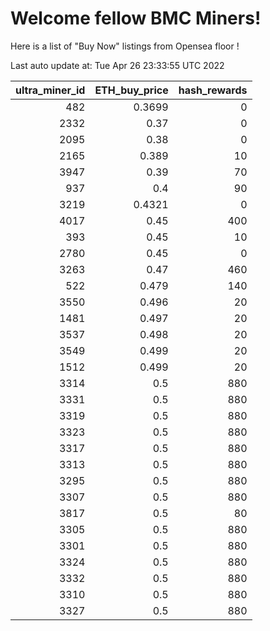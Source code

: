 # Welcome fellow BMC Miners!
Here is a list of "Buy Now" listings from Opensea floor !


Last auto update at: Tue Apr 26 23:33:55 UTC 2022


|   ultra_miner_id |   ETH_buy_price |   hash_rewards |
|-----------------:|----------------:|---------------:|
|              482 |          0.3699 |              0 |
|             2332 |          0.37   |              0 |
|             2095 |          0.38   |              0 |
|             2165 |          0.389  |             10 |
|             3947 |          0.39   |             70 |
|              937 |          0.4    |             90 |
|             3219 |          0.4321 |              0 |
|             4017 |          0.45   |            400 |
|              393 |          0.45   |             10 |
|             2780 |          0.45   |              0 |
|             3263 |          0.47   |            460 |
|              522 |          0.479  |            140 |
|             3550 |          0.496  |             20 |
|             1481 |          0.497  |             20 |
|             3537 |          0.498  |             20 |
|             3549 |          0.499  |             20 |
|             1512 |          0.499  |             20 |
|             3314 |          0.5    |            880 |
|             3331 |          0.5    |            880 |
|             3319 |          0.5    |            880 |
|             3323 |          0.5    |            880 |
|             3317 |          0.5    |            880 |
|             3313 |          0.5    |            880 |
|             3295 |          0.5    |            880 |
|             3307 |          0.5    |            880 |
|             3817 |          0.5    |             80 |
|             3305 |          0.5    |            880 |
|             3301 |          0.5    |            880 |
|             3324 |          0.5    |            880 |
|             3332 |          0.5    |            880 |
|             3310 |          0.5    |            880 |
|             3327 |          0.5    |            880 |